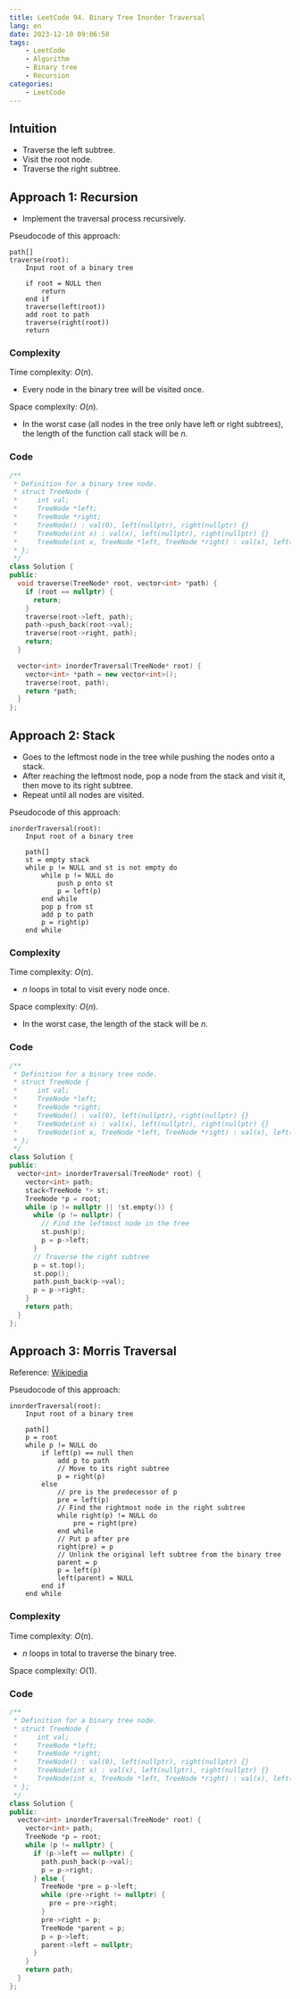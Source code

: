 ```yaml
---
title: LeetCode 94. Binary Tree Inorder Traversal
lang: en
date: 2023-12-10 09:06:50
tags:
    - LeetCode
    - Algorithm
    - Binary tree
    - Recursion
categories:
    - LeetCode
---
```


## Intuition
- Traverse the left subtree.
- Visit the root node.
- Traverse the right subtree.

## Approach 1: Recursion

- Implement the traversal process recursively.

Pseudocode of this approach:

```
path[]
traverse(root):
	Input root of a binary tree
	
	if root = NULL then
		return
	end if
	traverse(left(root))
	add root to path
	traverse(right(root))
	return
```

### Complexity
Time complexity: $O(n)$.

- Every node in the binary tree will be visited once.

Space complexity: $O(n)$.

- In the worst case (all nodes in the tree only have left or right subtrees), the length of the function call stack will be $n$.

### Code
```c++
/**
 * Definition for a binary tree node.
 * struct TreeNode {
 *     int val;
 *     TreeNode *left;
 *     TreeNode *right;
 *     TreeNode() : val(0), left(nullptr), right(nullptr) {}
 *     TreeNode(int x) : val(x), left(nullptr), right(nullptr) {}
 *     TreeNode(int x, TreeNode *left, TreeNode *right) : val(x), left(left), right(right) {}
 * };
 */
class Solution {
public:
  void traverse(TreeNode* root, vector<int> *path) {
    if (root == nullptr) {
      return;
    }
    traverse(root->left, path);
    path->push_back(root->val);
    traverse(root->right, path);
    return;
  }

  vector<int> inorderTraversal(TreeNode* root) {
    vector<int> *path = new vector<int>();
    traverse(root, path);
    return *path;
  }
};
```

## Approach 2: Stack

- Goes to the leftmost node in the tree while pushing the nodes onto a stack.
- After reaching the leftmost node, pop a node from the stack and visit it, then move to its right subtree.
- Repeat until all nodes are visited.

Pseudocode of this approach:

```
inorderTraversal(root):
	Input root of a binary tree
	
	path[]
	st = empty stack
	while p != NULL and st is not empty do
		while p != NULL do
			push p onto st
			p = left(p)
		end while
		pop p from st
		add p to path
		p = right(p)
	end while
```

### Complexity

Time complexity: $O(n)$.

- $n$ loops in total to visit every node once.

Space complexity: $O(n)$.

- In the worst case, the length of the stack will be $n$.

### Code

```c++
/**
 * Definition for a binary tree node.
 * struct TreeNode {
 *     int val;
 *     TreeNode *left;
 *     TreeNode *right;
 *     TreeNode() : val(0), left(nullptr), right(nullptr) {}
 *     TreeNode(int x) : val(x), left(nullptr), right(nullptr) {}
 *     TreeNode(int x, TreeNode *left, TreeNode *right) : val(x), left(left), right(right) {}
 * };
 */
class Solution {
public:
  vector<int> inorderTraversal(TreeNode* root) {
    vector<int> path;
    stack<TreeNode *> st;
    TreeNode *p = root;
    while (p != nullptr || !st.empty()) {
      while (p != nullptr) {
        // Find the leftmost node in the tree
        st.push(p);
        p = p->left;
      }
      // Traverse the right subtree
      p = st.top();
      st.pop();
      path.push_back(p->val);
      p = p->right;
    }
    return path;
  }
};
```

## Approach 3: Morris Traversal

Reference: [Wikipedia](https://en.wikipedia.org/wiki/Tree_traversal#Morris_in-order_traversal_using_threading)

Pseudocode of this approach:

```
inorderTraversal(root):
	Input root of a binary tree
	
	path[]
	p = root
	while p != NULL do
		if left(p) == null then
			add p to path
			// Move to its right subtree
			p = right(p)
		else
			// pre is the predecessor of p
			pre = left(p)
			// Find the rightmost node in the right subtree
			while right(p) != NULL do
				pre = right(pre)
			end while
			// Put p after pre
			right(pre) = p
			// Unlink the original left subtree from the binary tree
			parent = p
			p = left(p)
			left(parent) = NULL
		end if
	end while
```

### Complexity

Time complexity: $O(n)$.

- $n$ loops in total to traverse the binary tree.

Space complexity: $O(1)$.

### Code

```c++
/**
 * Definition for a binary tree node.
 * struct TreeNode {
 *     int val;
 *     TreeNode *left;
 *     TreeNode *right;
 *     TreeNode() : val(0), left(nullptr), right(nullptr) {}
 *     TreeNode(int x) : val(x), left(nullptr), right(nullptr) {}
 *     TreeNode(int x, TreeNode *left, TreeNode *right) : val(x), left(left), right(right) {}
 * };
 */
class Solution {
public:
  vector<int> inorderTraversal(TreeNode* root) {
    vector<int> path;
    TreeNode *p = root;
    while (p != nullptr) {
      if (p->left == nullptr) {
        path.push_back(p->val);
        p = p->right;
      } else {
        TreeNode *pre = p->left;
        while (pre->right != nullptr) {
          pre = pre->right;
        }
        pre->right = p;
        TreeNode *parent = p;
        p = p->left;
        parent->left = nullptr;
      }
    }
    return path;
  }
};
```
